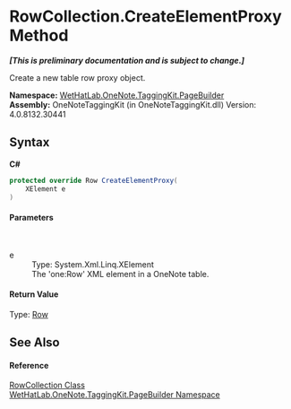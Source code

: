 # RowCollection.CreateElementProxy Method 
 _**\[This is preliminary documentation and is subject to change.\]**_

Create a new table row proxy object.

**Namespace:**&nbsp;<a href="56352230-71f2-f4b7-63a8-983965663af5">WetHatLab.OneNote.TaggingKit.PageBuilder</a><br />**Assembly:**&nbsp;OneNoteTaggingKit (in OneNoteTaggingKit.dll) Version: 4.0.8132.30441

## Syntax

**C#**<br />
``` C#
protected override Row CreateElementProxy(
	XElement e
)
```


#### Parameters
&nbsp;<dl><dt>e</dt><dd>Type: System.Xml.Linq.XElement<br />The 'one:Row' XML element in a OneNote table.</dd></dl>

#### Return Value
Type: <a href="f05be1a3-e029-f22c-2aa9-fdd4596fe0b4">Row</a><br />

## See Also


#### Reference
<a href="7351ef21-d6d5-507a-6d78-48a5ea420800">RowCollection Class</a><br /><a href="56352230-71f2-f4b7-63a8-983965663af5">WetHatLab.OneNote.TaggingKit.PageBuilder Namespace</a><br />